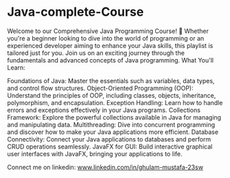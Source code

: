 # Java-complete-Course
Welcome to our Comprehensive Java Programming Course! 🚀 Whether you're a beginner looking to dive into the world of programming or an experienced developer aiming to enhance your Java skills, this playlist is tailored just for you. Join us on an exciting journey through the fundamentals and advanced concepts of Java programming.
What You'll Learn:

Foundations of Java: Master the essentials such as variables, data types, and control flow structures.
Object-Oriented Programming (OOP): Understand the principles of OOP, including classes, objects, inheritance, polymorphism, and encapsulation.
Exception Handling: Learn how to handle errors and exceptions effectively in your Java programs.
Collections Framework: Explore the powerful collections available in Java for managing and manipulating data.
Multithreading: Dive into concurrent programming and discover how to make your Java applications more efficient.
Database Connectivity: Connect your Java applications to databases and perform CRUD operations seamlessly.
JavaFX for GUI: Build interactive graphical user interfaces with JavaFX, bringing your applications to life.

Connect me on linkedin: www.linkedin.com/in/ghulam-mustafa-23sw
